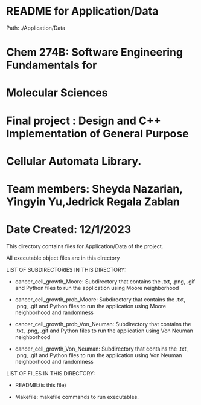 # README for Application/Data
Path: ./Application/Data
# Chem 274B: Software Engineering Fundamentals for
#               Molecular Sciences
# Final project :  Design and C++ Implementation of General Purpose
#                 Cellular Automata Library. 
# Team members: Sheyda Nazarian, Yingyin Yu,Jedrick Regala Zablan 
# Date Created: 12/1/2023 
This directory contains files for Application/Data of the project.

All executable object files are in this directory 

LIST OF SUBDIRECTORIES IN THIS DIRECTORY:

- cancer_cell_growth_Moore: Subdirectory that contains the .txt, .png, .gif and Python files to run the application using Moore neighborhood

- cancer_cell_growth_prob_Moore: Subdirectory that contains the .txt, .png, .gif and Python files to run the application using Moore neighborhood and randomness

- cancer_cell_growth_prob_Von_Neuman: Subdirectory that contains the .txt, .png, .gif and Python files to run the application using Von Neuman neighborhood

- cancer_cell_growth_Von_Neuman: Subdirectory that contains the .txt, .png, .gif and Python files to run the application using Von Neuman neighborhood and randomness

LIST OF FILES IN THIS DIRECTORY:
- README:(is this file) 

- Makefile: makefile commands to run executables.


